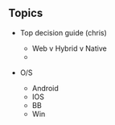 Topics
--------
- Top decision guide (chris)
	- Web v Hybrid v Native
	-

- O/S
	- Android
	- IOS
	- BB
	- Win


